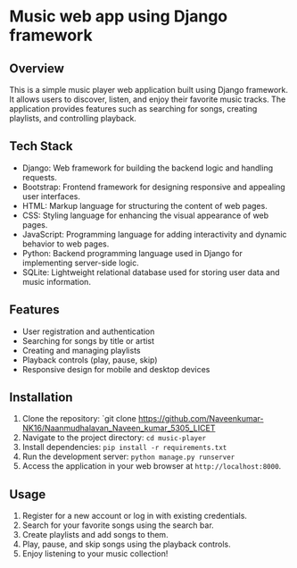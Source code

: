 # Music web app using Django framework

## Overview
This is a simple music player web application built using Django framework. It allows users to discover, listen, and enjoy their favorite music tracks. The application provides features such as searching for songs, creating playlists, and controlling playback.

## Tech Stack
- Django: Web framework for building the backend logic and handling requests.
- Bootstrap: Frontend framework for designing responsive and appealing user interfaces.
- HTML: Markup language for structuring the content of web pages.
- CSS: Styling language for enhancing the visual appearance of web pages.
- JavaScript: Programming language for adding interactivity and dynamic behavior to web pages.
- Python: Backend programming language used in Django for implementing server-side logic.
- SQLite: Lightweight relational database used for storing user data and music information.

## Features
- User registration and authentication
- Searching for songs by title or artist
- Creating and managing playlists
- Playback controls (play, pause, skip)
- Responsive design for mobile and desktop devices

## Installation
1. Clone the repository: `git clone https://github.com/Naveenkumar-NK16/Naanmudhalavan_Naveen_kumar_5305_LICET
2. Navigate to the project directory: `cd music-player`
3. Install dependencies: `pip install -r requirements.txt`
4. Run the development server: `python manage.py runserver`
5. Access the application in your web browser at `http://localhost:8000`.

## Usage
1. Register for a new account or log in with existing credentials.
2. Search for your favorite songs using the search bar.
3. Create playlists and add songs to them.
4. Play, pause, and skip songs using the playback controls.
5. Enjoy listening to your music collection!
